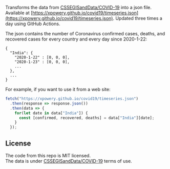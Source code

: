 Transforms the data from [CSSEGISandData/COVID-19](https://github.com/CSSEGISandData/COVID-19) into a json file. Available at [https://xpowery.github.io/covid19/timeseries.json](https://xpowery.github.io/covid19/timeseries.json). Updated three times a day using GitHub Actions.

The json contains the number of Coronavirus confirmed cases, deaths, and recovered cases for every country and every day since 2020-1-22:

```
{
  "India": {
    "2020-1-22" : [0, 0, 0],
    "2020-1-23" : [0, 0, 0],
    ...
  },
  ...
}
```

For example, if you want to use it from a web site:

```js
fetch("https://xpowery.github.io/covid19/timeseries.json")
  .then(response => response.json())
  .then(data => {
    for(let date in data["India"]) {
      const [confirmed, recovered, deaths] = data["India"][date];
    }
  });
```


## License

The code from this repo is MIT licensed.  
The data is under [CSSEGISandData/COVID-19](https://github.com/CSSEGISandData/COVID-19/) terms of use.

